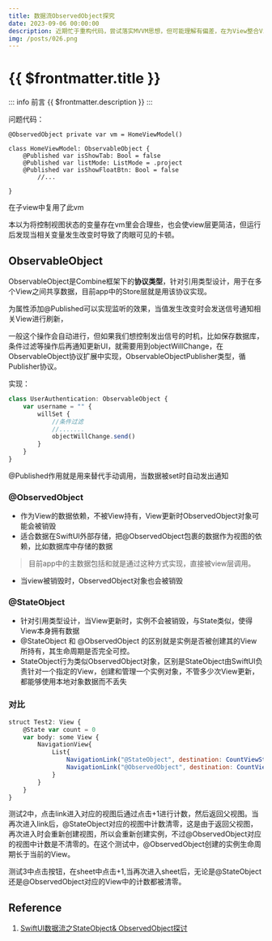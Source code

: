 ```yaml
---
title: 数据流ObservedObject探究
date: 2023-09-06 00:00:00
description: 近期忙于重构代码，尝试落实MVVM思想，但可能理解有偏差，在为View整合ViewModel时出现严重卡顿问题，遂研究下ObservedObject和StateObject
img: /posts/026.png
---
```


# {{ $frontmatter.title }} <Badge type="tip" :text="String($frontmatter.date).slice(0,10)" />

::: info 前言
{{ $frontmatter.description }}
:::


问题代码：

```
@ObservedObject private var vm = HomeViewModel()

class HomeViewModel: ObservableObject {
    @Published var isShowTab: Bool = false
    @Published var listMode: ListMode = .project
    @Published var isShowFloatBtn: Bool = false
		//...

}
```
在子view中复用了此vm

本以为将控制视图状态的变量存在vm里会合理些，也会使view层更简洁，但运行后发现当相关变量发生改变时导致了肉眼可见的卡顿。

## ObservableObject

ObservableObject是Combine框架下的**协议类型**，针对引用类型设计，用于在多个View之间共享数据，目前app中的Store层就是用该协议实现。

为属性添加@Published可以实现监听的效果，当值发生改变时会发送信号通知相关View进行刷新，

一般这个操作会自动进行，但如果我们想控制发出信号的时机，比如保存数据库，条件过滤等操作后再通知更新UI，就需要用到objectWillChange，在ObservableObject协议扩展中实现，ObservableObjectPublisher类型，循Publisher协议。

实现：

```jsx
class UserAuthentication: ObservableObject {
    var username = "" {
        willSet {
            //条件过滤
            //.......
            objectWillChange.send()
        }
    }
}
```

@Published作用就是用来替代手动调用，当数据被set时自动发出通知

### ****@ObservedObject****

- 作为View的数据依赖，不被View持有，View更新时ObservedObject对象可能会被销毁
- 适合数据在SwiftUI外部存储，把@ObservedObject包裹的数据作为视图的依赖，比如数据库中存储的数据

> 目前app中的主数据包括和就是通过这种方式实现，直接被view层调用。
> 
- 当view被销毁时，ObservedObject对象也会被销毁

### ****@StateObject****

- 针对引用类型设计，当View更新时，实例不会被销毁，与State类似，使得View本身拥有数据
- @StateObject 和 @ObservedObject 的区别就是实例是否被创建其的View所持有，其生命周期是否完全可控。
- StateObject行为类似ObservedObject对象，区别是StateObject由SwiftUI负责针对一个指定的View，创建和管理一个实例对象，不管多少次View更新，都能够使用本地对象数据而不丢失

### 对比

```jsx
struct Test2: View {
    @State var count = 0
    var body: some View {
        NavigationView{
            List{
                NavigationLink("@StateObject", destination: CountViewState())
                NavigationLink("@ObservedObject", destination: CountViewObserved())
            }
        }
    }
}
```

测试2中，点击link进入对应的视图后通过点击+1进行计数，然后返回父视图。当再次进入link后，@StateObject对应的视图中计数清零，这是由于返回父视图，再次进入时会重新创建视图，所以会重新创建实例，不过@ObservedObject对应的视图中计数是不清零的。在这个测试中，@ObservedObject创建的实例生命周期长于当前的View。

测试3中点击按钮，在sheet中点击+1,当再次进入sheet后，无论是@StateObject还是@ObservedObject对应的View中的计数都被清零。

## Reference

1. [SwiftUI数据流之StateObject& ObservedObject探讨](https://zhuanlan.zhihu.com/p/349079593#:~:text=%E7%9B%B8%E5%90%8C%E7%82%B9%EF%BC%9A%20StateObject%E8%BF%99%E4%B8%AApropertyWrapper%E4%B9%9F%E6%9C%89%E4%B8%80%E4%B8%AA%E8%8C%83%E5%9E%8B%E5%8F%82%E6%95%B0ObjectType%EF%BC%8C%E8%BF%99%E4%B8%AA%E5%8F%82%E6%95%B0%E9%81%B5%E5%BE%AAObservableObject%E5%8D%8F%E8%AE%AE%EF%BC%8C%E8%BF%99%E4%B8%8EObservedObject%E6%98%AF%E5%AE%8C%E5%85%A8%E4%B8%80%E8%87%B4%E7%9A%84%EF%BC%9B%20%E4%B8%A4%E4%B8%AAObject%E9%83%BD%E6%9C%89%E7%9B%B8%E5%90%8C%E7%9A%84%E6%8A%95%E5%BD%B1%E5%B1%9E%E6%80%A7projectedValue%EF%BC%8C%E7%B1%BB%E5%9E%8B%E9%83%BD%E6%98%AF%E5%9C%A8ObservedObject%E4%B8%AD%E5%AE%9A%E4%B9%89%E7%9A%84Wrapper%EF%BC%9B%20%E4%B8%8D%E5%90%8C%E7%82%B9%EF%BC%9A%20StateObject%E4%B8%ADwrappedValue%E6%98%AF%E5%8F%AA%E8%AF%BB%E5%B1%9E%E6%80%A7%EF%BC%8C%E8%80%8CObservedObject%E4%B8%ADwrappedValue%E6%98%AF%E8%AF%BB%E5%86%99%E5%B1%9E%E6%80%A7%EF%BC%9B%20init%E6%96%B9%E6%B3%95%E7%9A%84%E4%B8%8D%E5%90%8C%EF%BC%8CStateObject%E4%B8%AD%20init,%28wrappedValue%20thunk%3A%20%40autoclosure%20%40escaping%20%28%29%20-%3E%20ObjectType%29%20%E6%96%B9%E6%B3%95%E4%BC%A0%E5%85%A5%E5%8F%82%E6%95%B0%E6%94%AF%E6%8C%81%E4%B8%80%E4%B8%AA%E9%97%AD%E5%8C%85%EF%BC%8C%E8%BF%99%E4%B8%AA%E9%97%AD%E5%8C%85%E7%9A%84%E8%BF%94%E5%9B%9E%E7%B1%BB%E5%9E%8B%E6%98%AF%E9%81%B5%E5%BE%AAObservableObject%E5%8D%8F%E8%AE%AE%EF%BC%9BObservedObject%E4%B8%AD%E4%B8%A4%E4%B8%AAinit%E6%96%B9%E6%B3%95%E9%83%BD%E6%98%AF%E7%9B%B4%E6%8E%A5%E4%BC%A0%E5%80%BC%EF%BC%9B)